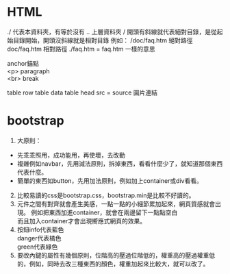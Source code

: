 # HTML

./ 代表本資料夾，有等於沒有
.. 上層資料夾
/ 開頭有斜線就代表絕對目錄，是從起始目錄開始，開頭沒斜線就是相對目錄
例如：
/doc/faq.htm 絕對路徑
doc/faq.htm 相對路徑
./faq.htm = faq.htm 一樣的意思


<a> anchor錨點  
\<p> paragraph  
\<br> break  
<TR> table row
<td> table data
<th> table head
src = source 圖片連結

# bootstrap

1. 大原則：
* 先乖乖照用，成功能用，再使壞，去改動
* 複雜例如navbar，先用減法原則，拆掉東西，看看什麼少了，就知道那個東西代表什麼。
* 簡單的東西如button，先用加法原則，例如加上container或div看看。

2. 比較易讀的css是bootstrap.css，bootstrap.min是比較不好讀的。
3. 元件之間有對齊就會產生美感，一點一點的小細節累加起來，網頁質感就會出現。
例如把東西加進container，就會在兩邊留下一點點空白  
而且加入container才會出現嚮應式網頁的效果。
4. 按鈕info代表藍色  
danger代表橘色  
green代表綠色
5. 要改內鍵的屬性有幾個原則，位階高的壓過位階低的，權重高的壓過權重低的，例如，同時去改三種東西的顏色，權重加起來比較大，就可以改了。

